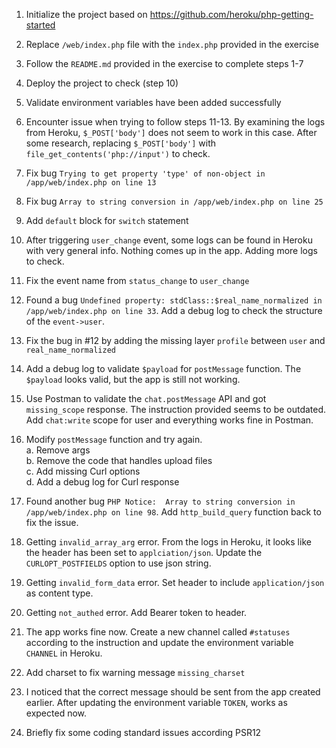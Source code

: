 1. Initialize the project based on https://github.com/heroku/php-getting-started

2. Replace `/web/index.php` file with the `index.php` provided in the exercise

3. Follow the `README.md` provided in the exercise to complete steps 1-7

4. Deploy the project to check (step 10)

5. Validate environment variables have been added successfully

6. Encounter issue when trying to follow steps 11-13. 
   By examining the logs from Heroku, `$_POST['body']` does not seem to work in this case.
   After some research, replacing `$_POST['body']` with `file_get_contents('php://input')` to check.
   
7. Fix bug `Trying to get property 'type' of non-object in /app/web/index.php on line 13`

8. Fix bug `Array to string conversion in /app/web/index.php on line 25`

9. Add `default` block for `switch` statement

10. After triggering `user_change` event, some logs can be found in Heroku with very general info. Nothing comes up in the app. Adding more logs to check.

11. Fix the event name from `status_change` to `user_change`

12. Found a bug `Undefined property: stdClass::$real_name_normalized in /app/web/index.php on line 33`. Add a debug log to check the structure of the `event->user`.

13. Fix the bug in #12 by adding the missing layer `profile` between `user` and `real_name_normalized`

14. Add a debug log to validate `$payload` for `postMessage` function. The `$payload` looks valid, but the app is still not working.
    
15. Use Postman to validate the `chat.postMessage` API and got `missing_scope` response. The instruction provided seems to be outdated. Add `chat:write` scope for user and everything works fine in Postman.

16. Modify `postMessage` function and try again.<br />
    a. Remove args<br />
    b. Remove the code that handles upload files<br />
    c. Add missing Curl options<br />
    d. Add a debug log for Curl response
    
17. Found another bug `PHP Notice:  Array to string conversion in /app/web/index.php on line 98`. Add `http_build_query` function back to fix the issue.

18. Getting `invalid_array_arg` error. From the logs in Heroku, it looks like the header has been set to `applciation/json`. Update the `CURLOPT_POSTFIELDS` option to use json string.

19. Getting `invalid_form_data` error. Set header to include `application/json` as content type.

20. Getting `not_authed` error. Add Bearer token to header.

21. The app works fine now. Create a new channel called `#statuses` according to the instruction and update the environment variable `CHANNEL` in Heroku.

22. Add charset to fix warning message `missing_charset`

23. I noticed that the correct message should be sent from the app created earlier. After updating the environment variable `TOKEN`, works as expected now.

24. Briefly fix some coding standard issues according PSR12
